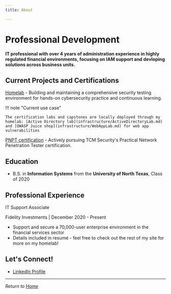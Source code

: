 ```yaml
---
title: About

---
```


# Professional Development

**IT professional with over 4 years of administration experience in highly regulated financial environments, focusing on IAM support and devloping solutions across business units.**

## Current Projects and Certifications

[Homelab](homelab/index.md) - Building and maintaining a comprehensive security testing environment for hands-on cybersecurity practice and continuous learning.

!!! note "Current use case"

    The certification labs and capstones are locally deployed through my homelab: [Active Directory lab](infrastructure/ActiveDirectoryLab.md) and [OWASP Juice shop](infrastructure/WebAppLab.md) for web app vulnerabilities


[PNPT certification](homelab/pnpt.md) - Actively pursuing TCM Security's Practical Network Penetration Tester certification.

## Education

- B.S. in **Information Systems** from the **University of North Texas**, Class of 2020

## Professional Experience

IT Support Associate

Fidelity Investments | December 2020 - Present

- Support and secure a 70,000-user enterprise environment in the financial services sector
- Details included in resumé - feel free to check out the rest of my site for more on my homelab!

## Let's Connect!

- [LinkedIn Profile](https://www.linkedin.com/in/tmario)

---

*Return to [Home](index.md)*